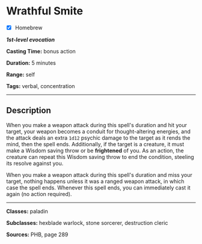 # Wrathful Smite

- [x] Homebrew

***1st-level evocation***

**Casting Time:** bonus action

**Duration:** 5 minutes

**Range:** self

**Tags:** verbal, concentration

---

## Description
When you make a weapon attack during this spell's duration and hit your target, your weapon becomes a conduit for thought-altering energies, and the attack deals an extra `1d12` psychic damage to the target as it rends the mind, then the spell ends. Additionally, if the target is a creature, it must make a Wisdom saving throw or be **frightened** of you. As an action, the creature can repeat this Wisdom saving throw to end the condition, steeling its resolve against you.

When you make a weapon attack during this spell's duration and miss your target, nothing happens unless it was a ranged weapon attack, in which case the spell ends. Whenever this spell ends, you can immediately cast it again (no action required).

---

**Classes:** paladin

**Subclasses:** hexblade warlock, stone sorcerer, destruction cleric

**Sources:** PHB, page 289
